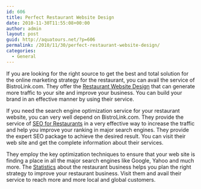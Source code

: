 ```yaml
---
id: 606
title: Perfect Restaurant Website Design
date: 2010-11-30T11:55:08+00:00
author: admin
layout: post
guid: http://aquatours.net/?p=606
permalink: /2010/11/30/perfect-restaurant-website-design/
categories:
  - General
---
```

If you are looking for the right source to get the best and total solution for the online marketing strategy for the restaurant, you can avail the service of BistroLink.com. They offer the [Restaurant Website Design](http://bistrolink.com/) that can generate more traffic to your site and improve your business. You can build your brand in an effective manner by using their service.

If you need the search engine optimization service for your restaurant website, you can very well depend on BistroLink.com. They provide the service of [SEO for Restaurants](http://bistrolink.com/restaurant-seo-services/) in a very effective way to increase the traffic and help you improve your ranking in major search engines. They provide the expert SEO package to achieve the desired result. You can visit their web site and get the complete information about their services.

They employ the key optimization techniques to ensure that your web site is finding a place in all the major search engines like Google, Yahoo and much more. The [Statistics](http://www.restaurant.org/research/forecast/) about the restaurant business helps you plan the right strategy to improve your restaurant business. Visit them and avail their service to reach more and more local and global customers.